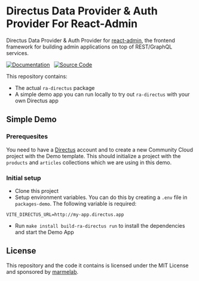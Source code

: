 # Directus Data Provider & Auth Provider For React-Admin

Directus Data Provider & Auth Provider for [react-admin](https://github.com/marmelab/react-admin), the frontend framework for building admin applications on top of REST/GraphQL services.

[![Documentation]][DocumentationLink] 
[![Source Code]][SourceCodeLink] 

[Documentation]: https://img.shields.io/badge/Documentation-darkgreen?style=for-the-badge
[Source Code]: https://img.shields.io/badge/Source_Code-blue?style=for-the-badge

[DocumentationLink]: ./packages/ra-directus/Readme.md 'Documentation'
[SourceCodeLink]: https://github.com/marmelab/ra-directus/tree/main/packages/ra-directus 'Source Code'

This repository contains:

- The actual `ra-directus` package
- A simple demo app you can run locally to try out `ra-directus` with your own Directus app

## Simple Demo

### Prerequesites

You need to have a [Directus](https://directus.io/) account and to create a new Community Cloud project with the Demo template.
This should initialize a project with the `products` and `articles` collections which we are using in this demo.

### Initial setup

- Clone this project
- Setup environment variables. You can do this by creating a `.env` file in `packages-demo`. The following variable is required:

```
VITE_DIRECTUS_URL=http://my-app.directus.app
```

- Run `make install build-ra-directus run` to install the dependencies and start the Demo App

## License

This repository and the code it contains is licensed under the MIT License and sponsored by [marmelab](https://marmelab.com).

